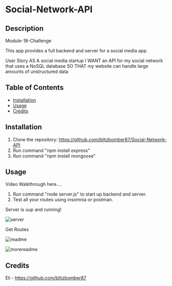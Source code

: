 # Social-Network-API

## Description

Module-18-Challenge

This app provides a full backend and server for a social media app.

User Story
AS A social media startup
I WANT an API for my social network that uses a NoSQL database
SO THAT my website can handle large amounts of unstructured data

## Table of Contents 

- [Installation](#installation)
- [Usage](#usage)
- [Credits](#credits)

## Installation

1. Clone the repository: https://github.com/blitzbomber87/Social-Network-API
2. Run command "npm install express"
3. Run command "npm install mongoose"

## Usage

Video Walkthrough here....

1. Run command "node server.js" to start up backend and server.
2. Test all your routes using insomnia or postman.

Server is uup and running!

![server](https://github.com/user-attachments/assets/4dfaf788-5cbf-47c1-bfe6-859080ddab05)

Get Routes

![readme](https://github.com/user-attachments/assets/65cf8c3f-88ba-4d17-a1f9-3408eb97dadd)

![morereadme](https://github.com/user-attachments/assets/b1e54b9e-4820-40e6-a596-0bce2e8ef663)


## Credits
Eli - https://github.com/blitzbomber87




